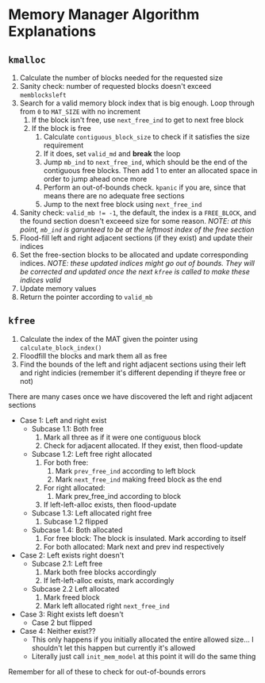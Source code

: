 # Memory Manager Algorithm Explanations

## `kmalloc`

1. Calculate the number of blocks needed for the requested size
2. Sanity check: number of requested blocks doesn't exceed `memblocksleft`
3. Search for a valid memory block index that is big enough. Loop through from `0` to `MAT_SIZE` with no increment
    1. If the block isn't free, use `next_free_ind` to get to next free block
    2. If the block is free
        1. Calculate `contiguous_block_size` to check if it satisfies the size requirement
        2. If it does, set `valid_md` and **break** the loop
        3. Jump `mb_ind` to `next_free_ind`, which should be the end of the contiguous free blocks. Then add 1 to enter an allocated space in order to jump ahead once more
        4. Perform an out-of-bounds check. `kpanic` if you are, since that means there are no adequate free sections
        5. Jump to the next free block using `next_free_ind`
4. Sanity check: `valid_mb != -1`, the default, the index is a `FREE_BLOCK`, and the found section doesn't exceeed size for some reason.
*NOTE: at this point, `mb_ind` is garunteed to be at the leftmost index of the free section*
5. Flood-fill left and right adjacent sections (if they exist) and update their indices
6. Set the free-section blocks to be allocated and update corresponding indices. *NOTE: these updated indices might go out of bounds. They will be corrected and updated once the next `kfree` is called to make these indices valid*
7. Update memory values
8. Return the pointer according to `valid_mb`

## `kfree`

1. Calculate the index of the MAT given the pointer using `calculate_block_index()`
2. Floodfill the blocks and mark them all as free
3. Find the bounds of the left and right adjacent sections using their left and right indicies (remember it's different depending if theyre free or not)

There are many cases once we have discovered the left and right adjacent sections

* Case 1: Left and right exist
  * Subcase 1.1: Both free
    1. Mark all three as if it were one contiguous block
    2. Check for adjacent allocated. If they exist, then flood-update
  * Subcase 1.2: Left free right allocated
    1. For both free:
        1. Mark `prev_free_ind` according to left block
        2. Mark `next_free_ind` making freed block as the end
    2. For right allocated:
        1. Mark prev_free_ind according to block
    3. If left-left-alloc exists, then flood-update
  * Subcase 1.3: Left allocated right free
    1. Subcase 1.2 flipped
  * Subcase 1.4: Both allocated
    1. For free block: The block is insulated. Mark according to itself
    2. For both allocated: Mark next and prev ind respectively
* Case 2: Left exists right doesn't
  * Subcase 2.1: Left free
    1. Mark both free blocks accordingly
    2. If left-left-alloc exists, mark accordingly
  * Subcase 2.2 Left allocated
    1. Mark freed block
    2. Mark left allocated right `next_free_ind`
* Case 3: Right exists left doesn't
  * Case 2 but flipped
* Case 4: Neither exist??
  * This only happens if you initially allocated the entire allowed size... I shouldn't let this happen but currently it's allowed
  * Literally just call `init_mem_model` at this point it will do the same thing

Remember for all of these to check for out-of-bounds errors

